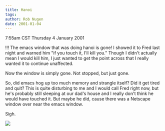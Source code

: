 ```yaml
---
title: Hanoi
tags: 
author: Rob Nugen
date: 2001-01-04
---
```


<title>tower of hanoi disappeared.</title>
<p class=date>7:55am CST Thursday 4 January 2001</p>

<p>!!!  The emacs window that was doing hanoi is gone!  I showed it to
Fred last night and warned him "if you touch it, I'll kill you."
Though I didn't actually mean I would kill him, I just wanted to get
the point across that I really wanted it to continue unaffected.</p>

<p>Now the window is simply gone.  Not stopped, but just gone.</p>

<p>So, did emacs hog up too much memory and strangle itself?  Did it
get tired and quit?  This is quite disturbing to me and I would call
Fred right now, but he's probably still sleeping at our dad's house
and I really don't think he would have touched it.  But maybe he did,
cause there was a Netscape window over near the emacs window.</p>

<p>Sigh.</p>

<p><img src='/images/rob/wL-ROB.gif'/></p>

